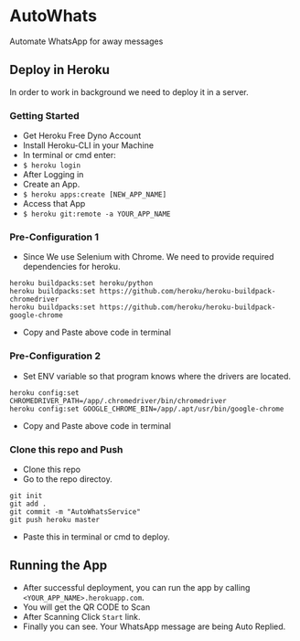 # AutoWhats
Automate WhatsApp for away messages
## Deploy in Heroku
In order to work in background we need to deploy it in a server.
### Getting Started
- Get Heroku Free Dyno Account
- Install Heroku-CLI in your Machine
- In terminal or cmd enter:
- `$ heroku login`
- After Logging in
- Create an App.
- `$ heroku apps:create [NEW_APP_NAME]`
- Access that App
- `$ heroku git:remote -a YOUR_APP_NAME`

### Pre-Configuration 1
- Since We use Selenium with Chrome. We need to provide required dependencies for heroku.
```
heroku buildpacks:set heroku/python
heroku buildpacks:set https://github.com/heroku/heroku-buildpack-chromedriver
heroku buildpacks:set https://github.com/heroku/heroku-buildpack-google-chrome
```
- Copy and Paste above code in terminal
### Pre-Configuration 2
- Set ENV variable so that program knows where the drivers are located.
```
heroku config:set CHROMEDRIVER_PATH=/app/.chromedriver/bin/chromedriver
heroku config:set GOOGLE_CHROME_BIN=/app/.apt/usr/bin/google-chrome
```
- Copy and Paste above code in terminal
### Clone this repo and Push
- Clone this repo
- Go to the repo directoy.
```
git init
git add .
git commit -m "AutoWhatsService"
git push heroku master
```
- Paste this in terminal or cmd to deploy.
## Running the App
- After successful deployment, you can run the app by calling `<YOUR_APP_NAME>.herokuapp.com`.
- You will get the QR CODE to Scan
- After Scanning Click `Start` link.
- Finally you can see. Your WhatsApp message are being Auto Replied.

